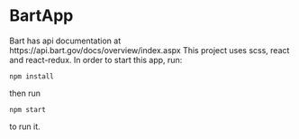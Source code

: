 <h1>BartApp</h1>
<p>
  Bart has api documentation at https://api.bart.gov/docs/overview/index.aspx
  This project uses scss, react and react-redux.
  In order to start this app, run:
</p>

```
npm install
```

then run

```
npm start
```

to run it.
